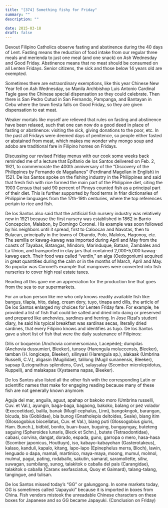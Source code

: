 ```yaml
---
title: "[374] Something fishy for Friday"
summary: ""
description: ""

date: 2015-03-18
draft: false
---
```


Devout Filipino Catholics observe fasting and abstinence during the 40 days of Lent. Fasting means the reduction of food intake from our regular three meals and merienda to just one meal (and one snack) on Ash Wednesday and Good Friday. Abstinence means that no meat should be consumed on all Lenten Fridays. Senior citizens, the sick and those below 14 years old are exempted.

Sometimes there are extraordinary exemptions, like this year Chinese New Year fell on Ash Wednesday, so Manila Archbishop Luis Antonio Cardinal Tagle gave the Chinese special dispensation so they could celebrate. Then there is San Pedro Cutud in San Fernando, Pampanga, and Bantayan in Cebu where the town fiesta falls on Good Friday, so they are given dispensation to eat meat.

Weaker mortals like myself are relieved that rules on fasting and abstinence have been relaxed, such that one can now do a good deed in place of fasting or abstinence: visiting the sick, giving donations to the poor, etc. In the past all Fridays were deemed days of penitence, so people either fasted or abstained from meat, which makes me wonder why mongo soup and adobo are traditional fare in Filipino homes on Fridays.

Discussing our revised Friday menus with our cook some weeks back reminded me of a lecture that Epifanio de los Santos delivered on Feb. 2, 1921, to commemorate the 400th anniversary of the “Discovery of the Philippines by Fernando de Magallanes” (Ferdinand Magellan in English) in 1521. De los Santos spoke on the fishing industry in the Philippines and said that fresh fish with rice formed the main part of the Philippine diet, citing the 1903 Census that said 90 percent of Pinoys counted fish as a principal part of their diet. This is further supported by food terms in friar dictionaries of Philippine languages from the 17th-19th centuries, where the top references pertain to rice and fish.

De los Santos also said that the artificial fish nursery industry was relatively new in 1921 because the first nursery was established in 1862 in Barrio Concepcion, Malabon, by Domingo Coronel. His example was soon followed by his neighbors until it spread, first to Caloocan and Navotas, then to Bulacan, principally in the towns of Obando, Polo, Malolos, Hagonoy, etc. The semilla or kawag-kawag was imported during April and May from the coasts of Tayabas, Batangas, Mindoro, Marinduque, Bataan, Zambales and La Union, and transported in clay jars that contained 2,000-5,000 kawag-kawag each. Their food was called “verdin,” an alga (Oedogonium) acquired in great quantities during the calm or in the months of March, April and May. So popular was Coronel’s example that mangroves were converted into fish nurseries to cover high real estate taxes.

Reading all this gave me an appreciation for the production line that goes from the sea to our supermarkets.

For an urban person like me who only knows readily available fish like: bangus, tilapia, hito, dalag, cream dory, tuyo, tinapa and dilis, the article of De los Santos enlarged my choices for Lenten Friday fare. For example, he provided a list of fish that could be salted and dried into daing or preserved and prepared like anchovies, sardines and herring. In Jose Rizal’s student diary, he said his typical breakfast was sardinas secas, literally dried sardines, that every Filipino knows and identifies as tuyo. De los Santos gave a short list of fish that were the daily sustenance of Filipinos:

Dilis or boqueron (Anchovia commersoniana, Lacepède); dumpilas (Anchovia dussumieri, Bleeker), tunsoy (Harengula moluccensis, Bleeker), tamban (H. longiceps, Bleeker), silinyasi (Harengula sp.), alakaak (Umbrina Russelli, C.V.), aligasin (Mugilidae), talilong (Mugil sunanensis, Bleeker), sapsap (Leiognathus splendens, Cuv), salaysalay (Scomber microlepidotus, Ruppell), and malakapas (Xystaema napas, Bleeker).

De los Santos also listed all the other fish with the corresponding Latin or scientific names that make for engaging reading because many of these fish are not generally known anymore:

Aguja del mar, anguila, aguut, apahap or bakoko moro (Umbrina russelli, Cuv. et Val.), ayungin, baga-baga, bagaong, bakoko, balang or pez volador (Exocoetidae), balila, banak (Mugil cephalus, Linn), bangokngok, barangan, bicuda, bia (Gobiidae), bia bunog (Gnatholepis deltoides, Seale), biang itim (Glossogobius biocellatus, Cuv. et Val.), biang puti (Glossogobius giuris, Ham. Bunch.), bidbid, bonito, buan-buan, buguing, bungayngay, buteteng saguing (Spheroides lunaris, Bleck et Schn.), butete (Tetraodontidae), cabasi, corvina, dangat, dorado, espada, guno, garropa o mero, hasa-hasa (Scomber japonicus, Houttuyn), iso, kabayo-kabayohan (Gasterotakeus), kalaso, kanduli, kapalo, kitang, lapo-lapo (Epinephelus merra, Bloch), lawin, lenguado o dapa, mamali, martinico, maya-maya, moong, mumul, molmol, mulmul, pagui, pating, rodaballo, sakutin, samaral, saramollette, siliw, suwagan, sumbilang, sunog, talakitok o caballa del pais (Carangidae), talakitok o caballa (Caranx sexfasciatus, Quoy et Gaimard), talang-talang, tangingue, and tulisan.

De los Santos missed today’s “GG” or galunggong. In some markets today, GG is sometimes called “Japayuki” because it is imported in boxes from China. Fish vendors mistook the unreadable Chinese characters on these boxes for Japanese and so GG became Japayuki. (Conclusion on Friday)
